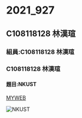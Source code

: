 # 2021_927

## C108118128 林漢瑄

### 組員:C108118128 林漢瑄
###      C108118128 林漢瑄

#### 題目:NKUST

[MYWEB](https://www.nkust.edu.tw/)

![NKUST](https://www.nkust.edu.tw/var/file/0/1000/img/513/182513897.png)
